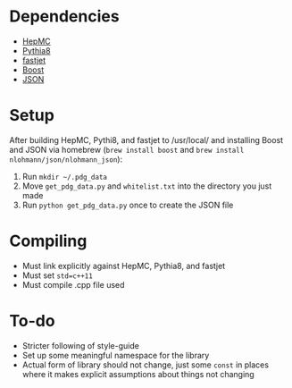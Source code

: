 # Dependencies

- [HepMC](http://hepmc.web.cern.ch/hepmc/)
- [Pythia8](http://home.thep.lu.se/~torbjorn/Pythia.html)
- [fastjet](http://fastjet.fr/)
- [Boost](http://www.boost.org/)
- [JSON](https://github.com/nlohmann/json)

# Setup

After building HepMC, Pythi8, and fastjet to /usr/local/ and installing Boost and JSON via homebrew (`brew install boost` and `brew install nlohmann/json/nlohmann_json`):

1. Run `mkdir ~/.pdg_data`
2. Move `get_pdg_data.py` and `whitelist.txt` into the directory you just made
3. Run `python get_pdg_data.py` once to create the JSON file

# Compiling

- Must link explicitly against HepMC, Pythia8, and fastjet
- Must set `std=c++11`
- Must compile .cpp file used

# To-do

- Stricter following of style-guide
- Set up some meaningful namespace for the library
- Actual form of library should not change, just some `const` in places where it makes explicit assumptions about things not changing
